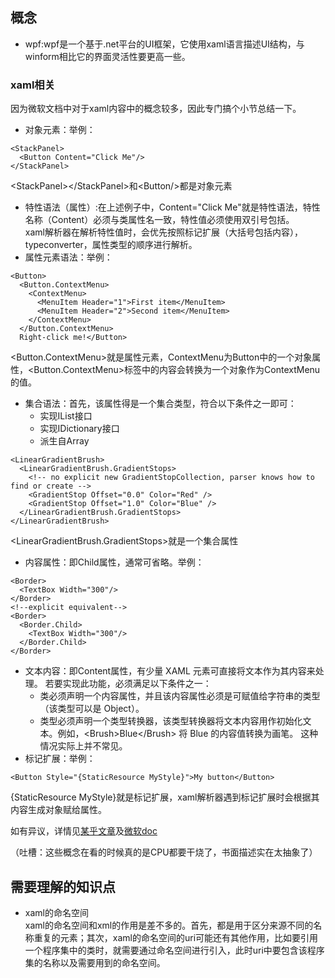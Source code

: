 ## 概念

- wpf:wpf是一个基于.net平台的UI框架，它使用xaml语言描述UI结构，与winform相比它的界面灵活性要更高一些。
  
### xaml相关
因为微软文档中对于xaml内容中的概念较多，因此专门搞个小节总结一下。  
- 对象元素：举例：
```
<StackPanel>
  <Button Content="Click Me"/>
</StackPanel>
```
\<StackPanel\>\</StackPanel\>和\<Button/\>都是对象元素

- 特性语法（属性）:在上述例子中，Content="Click Me"就是特性语法，特性名称（Content）必须与类属性名一致，特性值必须使用双引号包括。  
xaml解析器在解析特性值时，会优先按照标记扩展（大括号包括内容），typeconverter，属性类型的顺序进行解析。
- 属性元素语法：举例：  
```
<Button>
  <Button.ContextMenu>
    <ContextMenu>
      <MenuItem Header="1">First item</MenuItem>
      <MenuItem Header="2">Second item</MenuItem>
    </ContextMenu>
  </Button.ContextMenu>
  Right-click me!</Button>
```
\<Button.ContextMenu\>就是属性元素，ContextMenu为Button中的一个对象属性，\<Button.ContextMenu\>标签中的内容会转换为一个对象作为ContextMenu的值。  
- 集合语法：首先，该属性得是一个集合类型，符合以下条件之一即可：
  + 实现IList接口
  + 实现IDictionary接口
  + 派生自Array
```
<LinearGradientBrush>
  <LinearGradientBrush.GradientStops>
    <!-- no explicit new GradientStopCollection, parser knows how to find or create -->
    <GradientStop Offset="0.0" Color="Red" />
    <GradientStop Offset="1.0" Color="Blue" />
  </LinearGradientBrush.GradientStops>
</LinearGradientBrush>
```
<LinearGradientBrush.GradientStops>就是一个集合属性
- 内容属性：即Child属性，通常可省略。举例：
```
<Border>
  <TextBox Width="300"/>
</Border>
<!--explicit equivalent-->
<Border>
  <Border.Child>
    <TextBox Width="300"/>
  </Border.Child>
</Border>
```
- 文本内容：即Content属性，有少量 XAML 元素可直接将文本作为其内容来处理。 若要实现此功能，必须满足以下条件之一：
  + 类必须声明一个内容属性，并且该内容属性必须是可赋值给字符串的类型（该类型可以是 Object）。
  + 类型必须声明一个类型转换器，该类型转换器将文本内容用作初始化文本。例如，\<Brush\>Blue\</Brush\> 将 Blue 的内容值转换为画笔。 这种情况实际上并不常见。
- 标记扩展：举例：
```
<Button Style="{StaticResource MyStyle}">My button</Button>
```
{StaticResource MyStyle}就是标记扩展，xaml解析器遇到标记扩展时会根据其内容生成对象赋给属性。

如有异议，详情见[某乎文章](https://zhuanlan.zhihu.com/p/661914689)及[微软doc](https://learn.microsoft.com/zh-cn/dotnet/desktop/wpf/advanced/xaml-syntax-in-detail?view=netframeworkdesktop-4.8)

（吐槽：这些概念在看的时候真的是CPU都要干烧了，书面描述实在太抽象了）


## 需要理解的知识点

- xaml的命名空间  
  xaml的命名空间和xml的作用是差不多的。首先，都是用于区分来源不同的名称重复的元素；其次，xaml的命名空间的uri可能还有其他作用，比如要引用一个程序集中的类时，就需要通过命名空间进行引入，此时uri中要包含该程序集的名称以及需要用到的命名空间。

